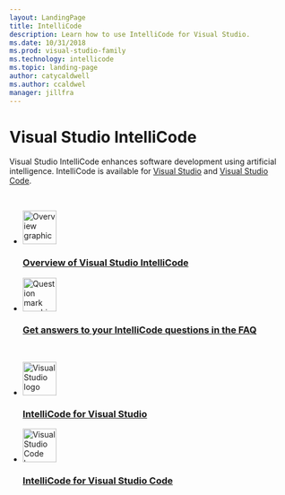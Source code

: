 ```yaml
---
layout: LandingPage
title: IntelliCode
description: Learn how to use IntelliCode for Visual Studio.
ms.date: 10/31/2018
ms.prod: visual-studio-family
ms.technology: intellicode
ms.topic: landing-page
author: catycaldwell
ms.author: ccaldwel
manager: jillfra
---
```

# Visual Studio IntelliCode

Visual Studio IntelliCode enhances software development using artificial intelligence. IntelliCode is available for [Visual Studio](intellicode-visual-studio.md) and [Visual Studio Code](intellicode-visual-studio-code.md).

<br />

<ul class="panelContent cardsFTitle">
    <li>
        <a href="overview.md">
        <div class="cardSize">
            <div class="cardPadding">
                <div class="card">
                    <div class="cardImageOuter">
                        <div class="cardImage">
                            <img height="60" width="60" src="https://docs.microsoft.com/media/common/i_overview.svg" alt="Overview graphic">
                        </div>
                    </div>
                    <div class="cardText">
                        <h3>Overview of Visual Studio IntelliCode</h3>
                    </div>
                </div>
            </div>
        </div>
        </a>
    </li>
    <li>
        <a href="faq.md">
        <div class="cardSize">
            <div class="cardPadding">
                <div class="card">
                    <div class="cardImageOuter">
                        <div class="cardImage">
                            <img height="60" width="60" src="https://docs.microsoft.com/media/common/i_support.svg" alt="Question mark graphic">
                        </div>
                    </div>
                    <div class="cardText">
                        <h3>Get answers to your IntelliCode questions in the FAQ</h3>
                    </div>
                </div>
            </div>
        </div>
        </a>
    </li>
</ul>

<br />

<ul class="panelContent cardsFTitle">
    <li>
        <a href="intellicode-visual-studio.md">
        <div class="cardSize">
            <div class="cardPadding">
                <div class="card">
                    <div class="cardImageOuter">
                        <div class="cardImage">
                            <img height="60" width="60" src="https://docs.microsoft.com/media/logos/logo_vs-ide.svg" alt="Visual Studio logo">
                        </div>
                    </div>
                    <div class="cardText">
                        <h3>IntelliCode for Visual Studio</h3>
                    </div>
                </div>
            </div>
        </div>
        </a>
    </li>
    <li>
        <a href="intellicode-visual-studio-code.md">
        <div class="cardSize">
            <div class="cardPadding">
                <div class="card">
                    <div class="cardImageOuter">
                        <div class="cardImage">
                            <img height="60" width="60" src="https://docs.microsoft.com/media/logos/logo_vs-code.svg" alt="Visual Studio Code logo">
                        </div>
                    </div>
                    <div class="cardText">
                        <h3>IntelliCode for Visual Studio Code</h3>
                    </div>
                </div>
            </div>
        </div>
        </a>
    </li>
</ul>
